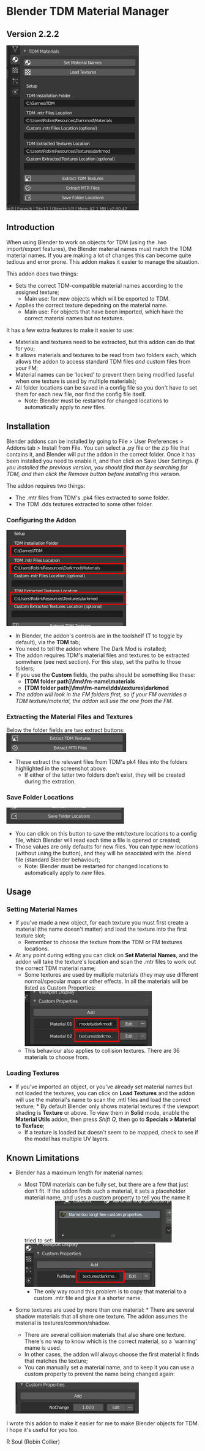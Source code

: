 # Blender TDM Material Manager
## Version 2.2.2
![](screens/addon_panel.gif)

## Introduction
When using Blender to work on objects for TDM (using the .lwo import/export features), the Blender material names must match the TDM material names. If you are making a lot of changes this can become quite tedious and error prone. This addon makes it easier to manage the situation.

This addon does two things:
* Sets the correct TDM-compatible material names according to the assigned texture;
  * Main use: for new objects which will be exported to TDM.
* Applies the correct texture depedning on the material name.
  * Main use: For objects that have been imported, which have the correct material names but no textures.

It has a few extra features to make it easier to use:
* Materials and textures need to be extracted, but this addon can do that for you;
* It allows materials and textures to be read from two folders each, which allows the addon to access standard TDM files <em>and</em> custom files from your FM;
* Material names can be 'locked' to prevent them being modified (useful when one texture is used by multiple materials);
* All folder locations can be saved in a config file so you don't have to set them for each new file, nor find the config file itself.
  * Note: Blender must be restarted for changed locations to automatically apply to <em>new</em> files.

## Installation
Blender addons can be installed by going to File > User Preferences > Addons tab > Install from File. You can select a .py file or the zip file that contains it, and Blender will put the addon in the correct folder. Once it has been installed you need to enable it, and then click on Save User Settings. <em>If you installed the previous version, you should find that by searching for TDM, and then click the Remove button before installing this version.</em>

The addon requires two things:
* The .mtr files from TDM's .pk4 files extracted to some folder.
* The TDM .dds textures extracted to some other folder.

### Configuring the Addon
![](screens/setup_folders.gif)
* In Blender, the addon's controls are in the toolshelf (T to toggle by default), via the <strong>TDM</strong> tab;
* You need to tell the addon where The Dark Mod is installed;
* The addon requires TDM's material files and textures to be extracted somwhere (see next section). For this step, set the paths to those folders;
* If you use the <strong>Custom</strong> fields, the paths should be something like these:
  * <strong>[TDM folder path]\fms\fm-name\materials</strong>
  * <strong>[TDM folder path]\fms\fm-name\dds\textures\darkmod</strong>
* <em>The addon will look in the FM folders first, so if your FM overrides a TDM texture/material, the addon will use the one from the FM.</em>

### Extracting the Material Files and Textures
Below the folder fields are two extract buttons:  
![](screens/extract_buttons.gif)
* These extract the relevant files from TDM's pk4 files into the folders highlighted in the screenshot above.
  * If either of the latter two folders don't exist, they will be created during the extration.

### Save Folder Locations
![](screens/save_folders.gif)
* You can click on this button to save the mtr/texture locations to a config file, which Blender will read each time a file is opened or created;
* Those values are only defaults for new files. You can type new locations (without using the button), and they will be associated with the .blend file (standard Blender behaviour);
  * Note: Blender must be restarted for changed locations to automatically apply to <em>new</em> files.

## Usage
### Setting Material Names
* If you've made a new object, for each texture you must first create a material (the name doesn't matter) and load the texture into the first texture slot;
  * Remember to choose the texture from the TDM or FM textures locations.
* At any point during edting you can click on <strong>Set Material Names</strong>, and the addon will take the texture's location and scan the .mtr files to work out the correct TDM material name;
  * Some textures are used by multiple materials (they may use different normal/specular maps or other effects. In all the materials will be listed as Custom Properties:  
  ![](screens/multi_mats.gif)
  * This behaviour also applies to collision textures. There are 36 materials to choose from.
		
### Loading Textures
* If you've imported an object, or you've already set material names but not loaded the textures, you can click on <strong>Load Textures</strong> and the addon will use the material's name to scan the .mtl files and load the correct texture;
		* By default Blender only shows material textures if the viewport shading is <strong>Texture</strong> or above. To view them in <strong>Solid</strong> mode, enable the <strong>Material Utils</strong> addon, then press <em>Shift Q</em>, then go to <strong>Specials > Material to Texface</strong>;
	* If a texture is loaded but doesn't seem to be mapped, check to see if the model has multiple UV layers.
	
## Known Limitations
* Blender has a maximum length for material names:
  * Most TDM materials can be fully set, but there are a few that just don't fit. If the addon finds such a material, it sets a placeholder material name, and uses a custom property to tell you the name it tried to set:
		![](screens/too_long.gif)
    ![](screens/failed_name.gif)
    * The only way round this problem is to copy that material to a custom .mtr file and give it a shorter name.
* Some textures are used by more than one material:
		* There are several shadow materials that all share one texture. The addon assumes the material is textures/common/shadow.
	* There are several collision materials that also share one texture. There's no way to know which is the correct material, so a 'warning' mame is used.
	* In other cases, the addon will always choose the first material it finds that matches the texture;
	* You can manually set a material name, and to keep it you can use a custom property to prevent the name being changed again:
	
	![](screens/no_change.gif)
	

I wrote this addon to make it easier for me to make Blender objects for TDM. I hope it's useful for you too.

R Soul (Robin Collier)
